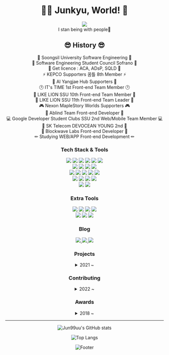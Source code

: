 <div align="center">
<h1 align="center">👩‍🚀 Junkyu, World! 🚀</h1>
<img src="https://user-images.githubusercontent.com/44965706/155652608-c81785e2-6bfe-435f-ae25-79d5787e8946.gif"/><br/>
I stan being with people💜

## 😎 History 😎

🏫 Soongsil University Software Engineering 🏫 <br/>
🎵 Software Engineering Student Council Sofrano 🎵 <br/>
📃 Get licence : ACA, ADsP, SQLD 📃 <br/>
⚡ KEPCO Supporters 꿈틀 8th Member ⚡ <br/>
🤖 AI Yangjae Hub Supporters 🤖 <br/>
🕑 IT's TIME 1st Front-end Team Member 🕑 <br/>
🦁 LIKE LION SSU 10th Front-end Team Member 🦁 <br/>
🦁 LIKE LION SSU 11th Front-end Team Leader 🦁 <br/>
🎮️ Nexon MapleStory Worlds Supporters 🎮️ <br/>
🎨 Ablind Team Front-end Developer 🎨 <br/>
💻 Google Developer Student Clubs SSU 2nd Web/Mobile Team Member 💻 <br/>
🗼 SK Telecom DEVOCEAN YOUNG 2nd 🗼 <br/>
🏢 Blockwave Labs Front-end Developer 🏢 <br/>
✏ Studying WEB/APP Front-end Development ✏ <br/>


### Tech Stack & Tools

<p>
  <img src="https://img.shields.io/badge/HTML5-E34F26?style=plastic-square&logo=HTML5&logoColor=white"/>
  <img src="https://img.shields.io/badge/JavaScript-F7DF1E?style=plastic-square&logo=JavaScript&logoColor=white"/>
  <img src="https://img.shields.io/badge/TypeScript-3178C6?style=plastic-square&logo=TypeScript&logoColor=white"/>
  <img src="https://img.shields.io/badge/CSS3-1572B6?style=plastic-square&logo=CSS3&logoColor=white"/>
  <img src="https://img.shields.io/badge/SCSS-CC6699?style=plastic-square&logo=Sass&logoColor=white"/>
  <img src="https://img.shields.io/badge/Emotion-B4319E?style=plastic-square&logo=funimation&logoColor=white"/><br/>
  <img src="https://img.shields.io/badge/React-61DAFB?style=plastic-square&logo=React&logoColor=white"/>
  <img src="https://img.shields.io/badge/Next.js-000000?style=plastic-square&logo=Next.js&logoColor=white"/>
  <img src="https://img.shields.io/badge/Electron-47848F?style=plastic-square&logo=Electron&logoColor=white"/>
  <img src="https://img.shields.io/badge/React Native-2D3E50?style=plastic-square&logo=React&logoColor=white"/><br/>
  <img src="https://img.shields.io/badge/Storybook-FF4785?style=plastic-square&logo=Storybook&logoColor=white"/>
  <img src="https://img.shields.io/badge/Jest-C21325?style=plastic-square&logo=Jest&logoColor=white"/>
  <img src="https://img.shields.io/badge/Redux-764ABC?style=plastic-square&logo=Redux&logoColor=white"/>
  <img src="https://img.shields.io/badge/Recoil-0075EB?style=plastic-square&logo=React&logoColor=white"/>
  <img src="https://img.shields.io/badge/React Query-FF4154?style=plastic-square&logo=React Query&logoColor=white"/><br/>
  <img src="https://img.shields.io/badge/Android-3DDC84?style=plastic&logo=Android&logoColor=white"/>
  <img src="https://img.shields.io/badge/AndroidStudio-3DDC84?style=plastic&logo=Android Studio&logoColor=white"/>
  <img src="https://img.shields.io/badge/Java-007396?style=plastic&logo=Java&logoColor=white"/>
  <img src="https://img.shields.io/badge/Kotlin-7F52FF?style=plastic-square&logo=Kotlin&logoColor=white"/><br/>
  <img src="https://img.shields.io/badge/Lua-2C2D72?style=plastic-square&logo=Lua&logoColor=white"/>
  <img src="https://img.shields.io/badge/Firebase-FFCA28?style=plastic-square&logo=Firebase&logoColor=white"/><br/>

</p>

### Extra Tools

<p>
  <img src="https://img.shields.io/badge/GitHub-181717?style=plastic&logo=GitHub&logoColor=white"/>
  <img src="https://img.shields.io/badge/Notion-000000?style=plastic&logo=Notion&logoColor=white"/>
  <img src="https://img.shields.io/badge/Slack-4A154B?style=plastic&logo=Slack&logoColor=white"/>
  <img src="https://img.shields.io/badge/Figma-F24E1E?style=plastic&logo=Figma&logoColor=white"/><br/>
  <img src="https://img.shields.io/badge/AdobePhotoshop-31A8FF?style=plastic&logo=Adobe Photoshop&logoColor=white"/>
  <img src="https://img.shields.io/badge/AdobeXD-FF61F6?style=plastic&logo=Adobe XD&logoColor=white"/>
  <img src="https://img.shields.io/badge/PowerPoint-B7472A?style=plastic&logo=Microsoft PowerPoint&logoColor=white"/>
</p>

### Blog

<p>
  <a href="https://blog.naver.com/igun0423">
    <img src="https://img.shields.io/badge/Kyulog-03C75A?style=plastic&logo=Naver&logoColor=white"/>
  </a>
  <a href="https://velog.io/@igun0423">
    <img src="https://img.shields.io/badge/Kyulog-20C997?style=plastic&logo=Velog&logoColor=white"/>
  </a>
  <a href="https://www.instagram.com/99uu_u/">
    <img src="https://img.shields.io/badge/InstaKyuram-E4405F?style=plastic&logo=Instagram&logoColor=white"/>
  </a>
</p>

### Projects
<details>
<summary>2021 ~</summary>
<div markdown="1">

|프로젝트명|개발 기간|규모|완료 여부|
|------|---|---|---|
|[AI 양재 허브 별자리 테스트](https://github.com/Jun99uu/ConstellationTestWeb)|2021. 10|`Toy Project`|**`Completed`**|
|[Art In Dance](https://github.com/Jun99uu/Art_In_Dance)|2021. 11 ~ 2021. 12|`Toy Project`|**`Completed`**|
|[전부네덕](https://github.com/Jun99uu/JBND)|2022. 02|`Toy Project`|**`Completed`**|
|[Booklog with SWYG](https://github.com/Jun99uu/Book-log-Frontend-2)|2022. 09 ~ 2022. 12|**`Team Project`**|**`Completed`**|
|[짐꾼](https://github.com/Jun99uu/Software_Frontend)|2022. 03 ~ 2022. 07|**`Team Project`**|**`Completed`**|
|[PLOVO](https://github.com/Jun99uu/PLOVO_frontend)|2022. 08 ~ 2022. 09|**`Team Project`**|**`Completed`**|
|[Novelism](https://github.com/Jun99uu/osogi2jo)|2022. 09 ~ 2022. 12|**`Team Project`**|**`Completed`**|
|[HOROS OCULAR](https://github.com/Jun99uu/horos-ocular)|2022. 09 ~ 2022. 12|**`Team Project`**|**`Completed`**|
|[FITBACK](https://github.com/Jun99uu/FITBACK-Frontend)|2022. 10 ~ 2022. 12|**`Team Project`**|**`Completed`**|
|[Talk Me Merry Christmas](https://github.com/Jun99uu/TalkMeMerryChristmas)|2022. 11|**`Team Project`**|**`Completed`**|
|[termterm : 텀텀]()|2023. 03 ~ |**`Team Project`**|`In Progress`|
|[DE:BOOST](https://github.com/Jun99uu/DE-BOOST)|2023. 06 ~ 2023. 07|**`Team Project`**|**`Completed`**|
|[Aurora](https://github.com/Jun99uu/beautiful-aurora)|2023. 08|**`Team Project`**|**`Completed`**|

</div>
</details>

### Contributing
<details>
<summary>2022 ~</summary>
<div markdown="1">

|저장소|참여 기간|소속|완료 여부|
|------|---|---|---|
|[CS 지식 저장소](https://github.com/gdsc-ssu/cs-study)|2022. 10 ~ |**`GDSC SSU`**|`Completed`|
|[숨 참고 JS DEEP DIVE](https://github.com/Jun99uu/JS-Deep-Dive)|2023. 01 ~ |**`SSU LIKE LION 10th`**|`Completed`|
|[웹 프론트엔드 성능 최적화 가이드](https://github.com/DEVOCEAN-YOUNG-FPOG/FPOG)|2023. 05 ~ 2023. 06|**`SKT DEVOCEAN YOUNT`**|`Completed`|
|[Next.js Docs 한글화 프로젝트](https://github.com/Nextjs-kr/Nextjs.kr/blob/main/docs/02-app/02-api-reference/04-functions/use-report-web-vitals.mdx)|2023. 06|**`*`**|`Completed`|

</div>
</details>

### Awards
<details>
<summary>2018 ~</summary>
<div markdown="1">

|상명|수상일|비고|
|------|---|---|
|**한국 IT정책경영학회 학술대회 우수상**|2018. 12. 12||
|**2019 유니브 엑스포 우수상**|2019. 06. 02|한국 전력 서포터즈<br/>`대학생 연합 기획 봉사동아리 꿈틀` 수상|
|**AI 양재 허브 우수 서포터즈 상**|2021. 12. 21||
|**대학생 연합 IT 동아리 잇츠타임 팀 MVP 상**|2022. 07. 30||
|**건국대학교 캠퍼스타운<br/>2022 K-이노스 캠퍼스타운 우수상**|2022. 08. 26|`Ablind` 수상|
|**숭실대학교 슈퍼스타 창업경진대회 우수상**|2022. 10. 28|`Ablind` 수상|
|**2023 숭실대학교 소프트웨어 공모전 총장상**|2023. 08. 07|`DE:BOOST` 수상 및 특허 출원 완료|
|**2023 숭실대학교 캡스톤 디자인 경진대회 장려상**|2023. 09. 12|`DE:BOOST` 수상 및 특허 출원 완료|

</div>
</details>
  
<hr/>


<p>

![Jun99uu's GitHub stats](https://github-readme-stats.vercel.app/api?username=Jun99uu&show_icons=true&theme=onedark)

![Top Langs](https://github-readme-stats.vercel.app/api/top-langs/?username=Jun99uu&layout=compact)

</p>

![Footer](https://capsule-render.vercel.app/api?type=waving&color=auto&height=200&section=footer)
</div>


<!--
**Jun99uu/Jun99uu** is a ✨ _special_ ✨ repository because its `README.md` (this file) appears on your GitHub profile.

Here are some ideas to get you started:

- 🔭 I’m currently working on ...
- 🌱 I’m currently learning ...
- 👯 I’m looking to collaborate on ...
- 🤔 I’m looking for help with ...
- 💬 Ask me about ...
- 📫 How to reach me: ...
- 😄 Pronouns: ...
- ⚡ Fun fact: ...
-->
